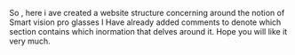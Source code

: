 So , here i ave created a website structure concerning around the notion of Smart vision pro glasses 
 I Have already added comments to denote which section contains which inormation that delves around it.
 Hope you will like it very much.
